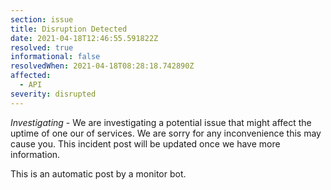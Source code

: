 ```yaml
---
section: issue
title: Disruption Detected
date: 2021-04-18T12:46:55.591822Z
resolved: true
informational: false
resolvedWhen: 2021-04-18T08:28:18.742890Z
affected:
  - API
severity: disrupted
---
```

*Investigating* - We are investigating a potential issue that might affect the uptime of one our of services. We are sorry for any inconvenience this may cause you. This incident post will be updated once we have more information.

This is an automatic post by a monitor bot.
        